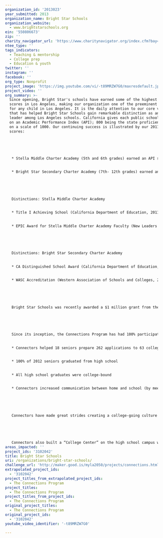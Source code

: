 ```yaml
---
organization_id: '2013023'
year_submitted: 2013
organization_name: Bright Star Schools
organization_website:
  - www.brightstarschools.org
ein: '550806673'
zip: ''
charity_navigator_url: 'https://www.charitynavigator.org/index.cfm?bay=search.profile&ein=550806673'
ntee_type: ''
tags_indicators:
  - Teaching & mentorship
  - College prep
  - Education & youth
twitter: ''
instagram: ''
facebook: ''
org_type: Nonprofit
project_image: 'https://img.youtube.com/vi/-t89MRZW7G0/maxresdefault.jpg'
project_video: ''
org_summary: >-
  Since opening, Bright Star's schools have earned some of the highest API
  scores in Los Angeles, making our organization one of the preeminent schools
  for any child in Los Angeles. It is the daily attention to our core values
  that has helped Bright Star Schools gain remarkable distinction as an academic
  leader among Los Angeles schools. California gives each public school a score
  on an Academic Performance Index (API); 800 being the state proficiency goal
  on a scale of 1000. Our continuing success is illustrated by our 2011-12 API
  scores: 
   
   
   
   
   
   * Stella Middle Charter Academy (5th and 6th grades) earned an API score of 802. 
   
   
   * Bright Star Secondary Charter Academy (7th- 12th grades) earned an API score of 812. 
   
   
   
   
   
   Distinctions: Stella Middle Charter Academy 
   
   
   * Title I Achieving School (California Department of Education, 2011) 
   
   
   * EPIC Award for Stella Middle Charter Academy Faculty (New Leaders for New Schools, Spring 2008) 
   
   
   
   
   
   Distinctions: Bright Star Secondary Charter Academy 
   
   
   * CA Distinguished School Award (California Department of Education, 2011) 
   
   
   * WASC Accreditation (Western Association of Schools and Colleges, 2010) 
   
   
   
   
   
   Bright Star Schools was recently awarded a $1 million grant from the Broad Foundation to fuel our growth. In March 2013, we were awarded our fourth charter from LAUSD for our new high school in the San Fernando Valley which will open in 2013-2014. We have also received generous start-up funding from the Annenberg Foundation and the Kaplan Family Foundation for our Connections Program.
   
   
   
   
   
   Since its inception, the Connections Program has had 100% participation. The Connections Program is currently serving 747 students in grades 7-12. During the 2011-2012 school year:
   
   
   * Connectors helped 18 seniors prepare 262 applications to 63 colleges.
   
   
   * 100% of 2012 seniors graduated from high school 
   
   
   * All high school graduates were college-bound
   
   
   * Connectors increased communication between home and school (by meeting with family members and providing social service referrals)
   
   
   
   
   
   Connectors have made great strides creating a college-going culture on our middle and high school campus. This year, Connectors established “College Clubs” for middle school students and our juniors and seniors to encourage college and career exploration. These after-school clubs provide fundamental information on the college admissions process and help students explore their career interests. Students learn how to research colleges online, navigate the admissions process, and receive the information and guidance when applying to colleges and universities. 
   
   
   
   
   
   Connectors also built a “College Center” on the high school campus where students and families can access college resources such as financial aid and scholarship information and applications, admissions exams and study guides, and participate in college-bound workshops led by Connectors.
areas_impacted: ''
project_ids: '3102042'
title: Bright Star Schools
uri: /organizations/bright-star-schools/
challenge_url: 'http://maker.good.is/myla2050/projects/connections.html'
extrapolated_project_ids:
  - '3102042'
project_titles_from_extrapolated_project_ids:
  - The Connections Program
project_titles:
  - The Connections Program
project_titles_from_project_ids:
  - The Connections Program
original_project_titles:
  - The Connections Program
original_project_ids:
  - '3102042'
youtube_video_identifier: '-t89MRZW7G0'

---
```

